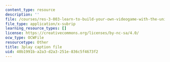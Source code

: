 ```yaml
---
content_type: resource
description: ''
file: /courses/res-3-003-learn-to-build-your-own-videogame-with-the-unity-game-engine-and-microsoft-kinect-january-iap-2017/40b1991ba2a3d2a3251e836c5f4673f2_s7i_Dpz-DLU.srt
file_type: application/x-subrip
learning_resource_types: []
license: https://creativecommons.org/licenses/by-nc-sa/4.0/
ocw_type: OCWFile
resourcetype: Other
title: 3play caption file
uid: 40b1991b-a2a3-d2a3-251e-836c5f4673f2
---
```

